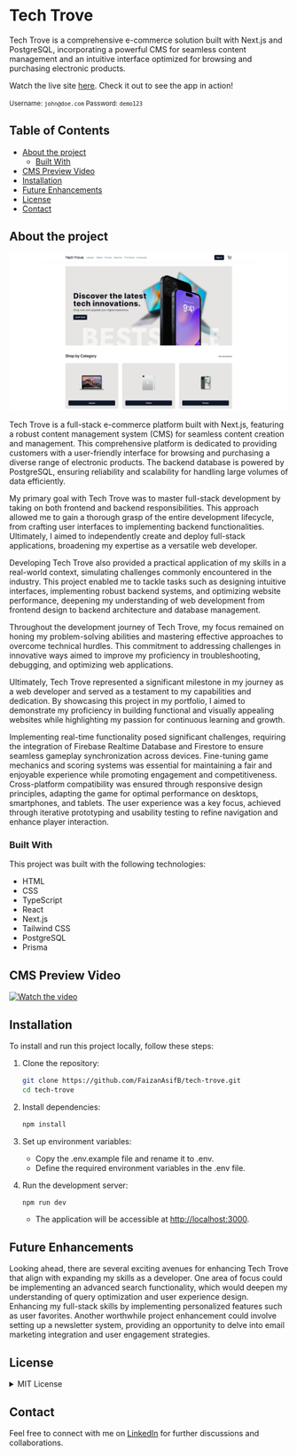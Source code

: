 # Tech Trove <!-- omit in toc -->

Tech Trove is a comprehensive e-commerce solution built with Next.js and PostgreSQL, incorporating a powerful CMS for seamless content management and an intuitive interface optimized for browsing and purchasing electronic products.

Watch the live site [here](https://tech-trove-store.vercel.app/). Check it out to see the app in action!

<small>Username: `john@doe.com` Password: `demo123`</small>

## Table of Contents <!-- omit in toc -->

- [About the project](#about-the-project)
  - [Built With](#built-with)
- [CMS Preview Video](#cms-preview-video)
- [Installation](#installation)
- [Future Enhancements](#future-enhancements)
- [License](#license)
- [Contact](#contact)

## About the project

![Project Preview](https://github.com/FaizanAsifB/Portfolio/blob/main/src/content/projects/project-images/tech-trove-wide.jpg?raw=true)

Tech Trove is a full-stack e-commerce platform built with Next.js, featuring a robust content management system (CMS) for seamless content creation and management. This comprehensive platform is dedicated to providing customers with a user-friendly interface for browsing and purchasing a diverse range of electronic products. The backend database is powered by PostgreSQL, ensuring reliability and scalability for handling large volumes of data efficiently.

My primary goal with Tech Trove was to master full-stack development by taking on both frontend and backend responsibilities. This approach allowed me to gain a thorough grasp of the entire development lifecycle, from crafting user interfaces to implementing backend functionalities. Ultimately, I aimed to independently create and deploy full-stack applications, broadening my expertise as a versatile web developer.

Developing Tech Trove also provided a practical application of my skills in a real-world context, simulating challenges commonly encountered in the industry. This project enabled me to tackle tasks such as designing intuitive interfaces, implementing robust backend systems, and optimizing website performance, deepening my understanding of web development from frontend design to backend architecture and database management.

Throughout the development journey of Tech Trove, my focus remained on honing my problem-solving abilities and mastering effective approaches to overcome technical hurdles. This commitment to addressing challenges in innovative ways aimed to improve my proficiency in troubleshooting, debugging, and optimizing web applications.

Ultimately, Tech Trove represented a significant milestone in my journey as a web developer and served as a testament to my capabilities and dedication. By showcasing this project in my portfolio, I aimed to demonstrate my proficiency in building functional and visually appealing websites while highlighting my passion for continuous learning and growth.

Implementing real-time functionality posed significant challenges, requiring the integration of Firebase Realtime Database and Firestore to ensure seamless gameplay synchronization across devices. Fine-tuning game mechanics and scoring systems was essential for maintaining a fair and enjoyable experience while promoting engagement and competitiveness. Cross-platform compatibility was ensured through responsive design principles, adapting the game for optimal performance on desktops, smartphones, and tablets. The user experience was a key focus, achieved through iterative prototyping and usability testing to refine navigation and enhance player interaction.

### Built With

This project was built with the following technologies:

- HTML
- CSS
- TypeScript
- React
- Next.js
- Tailwind CSS
- PostgreSQL
- Prisma

## CMS Preview Video

[![Watch the video](https://img.youtube.com/vi/on_oXOdLpzw/maxresdefault.jpg)](https://www.youtube.com/watch?v=on_oXOdLpzw)

## Installation

To install and run this project locally, follow these steps:

1. Clone the repository:

   ```bash
   git clone https://github.com/FaizanAsifB/tech-trove.git
   cd tech-trove
   ```

2. Install dependencies:

   ```bash
   npm install
   ```

3. Set up environment variables:

   - Copy the .env.example file and rename it to .env.
   - Define the required environment variables in the .env file.

4. Run the development server:

   ```bash
   npm run dev
   ```

   - The application will be accessible at [http://localhost:3000](http://localhost:3000).

## Future Enhancements

Looking ahead, there are several exciting avenues for enhancing Tech Trove that align with expanding my skills as a developer. One area of focus could be implementing an advanced search functionality, which would deepen my understanding of query optimization and user experience design. Enhancing my full-stack skills by implementing personalized features such as user favorites. Another worthwhile project enhancement could involve setting up a newsletter system, providing an opportunity to delve into email marketing integration and user engagement strategies.

## License

<details>
<summary>MIT License</summary>
Permission is hereby granted, free of charge, to any person obtaining a copy
of this software and associated documentation files (the "Software"), to deal
in the Software without restriction, including without limitation the rights
to use, copy, modify, merge, publish, distribute, sublicense, and/or sell
copies of the Software, and to permit persons to whom the Software is
furnished to do so, subject to the following conditions:

The above copyright notice and this permission notice shall be included in all
copies or substantial portions of the Software.

THE SOFTWARE IS PROVIDED "AS IS", WITHOUT WARRANTY OF ANY KIND, EXPRESS OR
IMPLIED, INCLUDING BUT NOT LIMITED TO THE WARRANTIES OF MERCHANTABILITY,
FITNESS FOR A PARTICULAR PURPOSE AND NONINFRINGEMENT. IN NO EVENT SHALL THE
AUTHORS OR COPYRIGHT HOLDERS BE LIABLE FOR ANY CLAIM, DAMAGES OR OTHER
LIABILITY, WHETHER IN AN ACTION OF CONTRACT, TORT OR OTHERWISE, ARISING FROM,
OUT OF OR IN CONNECTION WITH THE SOFTWARE OR THE USE OR OTHER DEALINGS IN THE
SOFTWARE.

</details>

## Contact

Feel free to connect with me on [LinkedIn](https://linkedin.com/in/faizan-asif-butt) for further discussions and collaborations.

